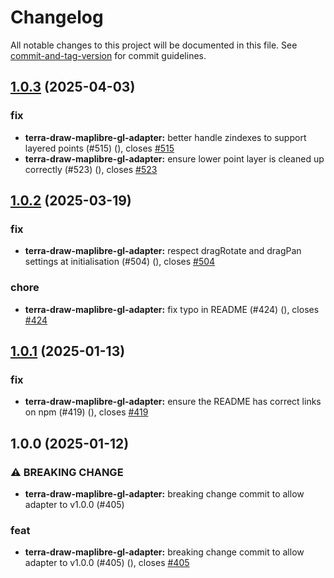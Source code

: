 # Changelog

All notable changes to this project will be documented in this file. See [commit-and-tag-version](https://github.com/absolute-version/commit-and-tag-version) for commit guidelines.

## [1.0.3](https://github.com/JamesLMilner/terra-draw/compare/terra-draw-maplibre-gl-adapter@1.0.2...terra-draw-maplibre-gl-adapter@1.0.3) (2025-04-03)


### fix

* **terra-draw-maplibre-gl-adapter:** better handle zindexes to support layered points (#515) ([](https://github.com/JamesLMilner/terra-draw/commit/18e62883db2e60b53e2f4a9c2568a6ee6a194bea)), closes [#515](https://github.com/JamesLMilner/terra-draw/issues/515)
* **terra-draw-maplibre-gl-adapter:** ensure lower point layer is cleaned up correctly (#523) ([](https://github.com/JamesLMilner/terra-draw/commit/0652adf730439b8735651a735eea46ad12c99a06)), closes [#523](https://github.com/JamesLMilner/terra-draw/issues/523)

## [1.0.2](https://github.com/JamesLMilner/terra-draw/compare/terra-draw-maplibre-gl-adapter@1.0.1...terra-draw-maplibre-gl-adapter@1.0.2) (2025-03-19)


### fix

* **terra-draw-maplibre-gl-adapter:** respect dragRotate and dragPan settings at initialisation (#504) ([](https://github.com/JamesLMilner/terra-draw/commit/fedcea7281843928744f1ea78d8f2e942b9878c6)), closes [#504](https://github.com/JamesLMilner/terra-draw/issues/504)


### chore

* **terra-draw-maplibre-gl-adapter:** fix typo in README (#424) ([](https://github.com/JamesLMilner/terra-draw/commit/374c779dd701de5c41ff2decba0152b8f8f78791)), closes [#424](https://github.com/JamesLMilner/terra-draw/issues/424)

## [1.0.1](https://github.com/JamesLMilner/terra-draw/compare/terra-draw-maplibre-gl-adapter@1.0.0...terra-draw-maplibre-gl-adapter@1.0.1) (2025-01-13)


### fix

* **terra-draw-maplibre-gl-adapter:** ensure the README has correct links on npm (#419) ([](https://github.com/JamesLMilner/terra-draw/commit/ccaa50632d6e954389111bbe63fee79bdb7f6a06)), closes [#419](https://github.com/JamesLMilner/terra-draw/issues/419)

## 1.0.0 (2025-01-12)


### ⚠ BREAKING CHANGE

* **terra-draw-maplibre-gl-adapter:** breaking change commit to allow adapter to v1.0.0 (#405)

### feat

* **terra-draw-maplibre-gl-adapter:** breaking change commit to allow adapter to v1.0.0 (#405) ([](https://github.com/JamesLMilner/terra-draw/commit/5a0cd54196a2a208b79c18755ec99891bee4e173)), closes [#405](https://github.com/JamesLMilner/terra-draw/issues/405)
